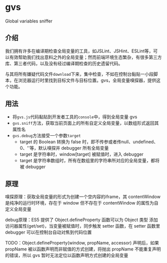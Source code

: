 # gvs
Global variables sniffer

## 介绍

我们拥有许多在编译期检查全局变量的工具，如JSLint、JSHint、ESLint等，可以有效帮助我们找出意料之外的全局变量；然而前端环境生态繁杂，有很多第三方库、第三者代码，以及没有经过编译期检查的历史遗留代码。

与其将所有嫌疑代码文件`download`下来，集中检查，不如在控制台黏贴一小段脚本，在浏览器运行时里找到目标文件与目标位置。gvs，全局变量嗅探器，提供这个功能。

## 用法

* 将`gvs.js`代码黏贴到开发者工具的`console`中，得到全局变量 gvs
* `gvs.sniff`方法，获取当前页面上的所有自定义全局变量，以数组形式返回其属性名
* `gvs.debug`方法接受一个参数`target`
	- target 的 Boolean 转换为 false 时，即不传参或者传null、undefined、0、''等，默认嗅探并 debugger 所有全局变量
	- target 是字符串时，window[target] 被赋值时，进入 debugger
	- target 是字符串数组时，所有在数组里的字符串所对应的全局变量，都将被 debugger

## 原理

嗅探原理：获取全局变量的形式为创建一个空内容的iframe，其 contentWindow 是纯净的运行时环境，存在于 window 但不存在于 contentWindow 的属性为自定义全局变量

debug原理：ES5 提供了 Object.defineProperty 函数可以为 Object 类型 添加访问器属性(get/set)，当变量被赋值时，同步触发 setter 函数，在 setter 函数里 debugger 可以在控制台自动对焦到代码位置

TODO：Object.defineProperty(window, propName, accessor) 声明后，如果 propName 被以函数声明而非赋值的方式创建，将抛出 propName 不能重复声明的错误，所以 gvs 暂时无法定位以函数声明方式创建的全局变量
